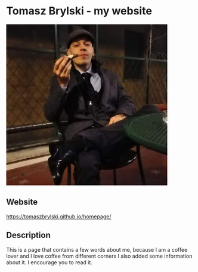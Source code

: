 # Tomasz Brylski - my website

![Tomasz](images/tomasz.jpg)

## Website

https://tomaszbrylski.github.io/homepage/

## Description

This is a page that contains a few words about me, because I am a coffee lover and I love coffee from different corners I also added some information about it. I encourage you to read it.

